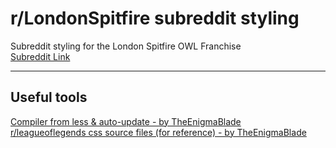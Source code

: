 # r/LondonSpitfire subreddit styling
Subreddit styling for the London Spitfire OWL Franchise  
[Subreddit Link](https://reddit.com/r/LondonSpitfire)  

---

## Useful tools

[Compiler from less & auto-update - by TheEnigmaBlade](https://github.com/TheEnigmaBlade/lol-subreddit-tools/tree/master/local-css-uploader)  
[r/leagueoflegends css source files (for reference) - by TheEnigmaBlade](https://github.com/TheEnigmaBlade/leagueoflegends-css)